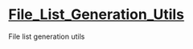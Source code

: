 # [File_List_Generation_Utils](https://github.com/n138-kz/File_List_Generation_Utils)
File list generation utils
